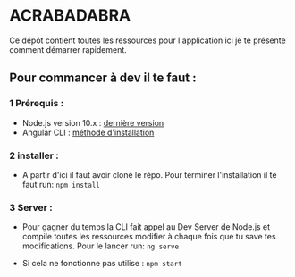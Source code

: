 # ACRABADABRA

Ce dépôt contient toutes les ressources pour l'application ici je te présente comment démarrer rapidement.


## Pour commancer à dev il te faut :

### 1 Prérequis :

* Node.js version 10.x : [dernière version](https://nodejs.org/en/download/current/)
* Angular CLI : [méthode d'installation](https://angular.io/guide/quickstart#npm-package-manager)
    
### 2 installer :

* A partir d'ici il faut avoir cloné le répo. Pour terminer l'installation il te faut run: `npm install`
    
### 3 Server :

* Pour gagner du temps la CLI fait appel au Dev Server de Node.js et compile toutes les ressources modifier à chaque fois que tu save tes modifications. Pour le lancer run:
    `ng serve`

* Si cela ne fonctionne pas utilise :
    `npm start`